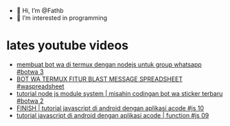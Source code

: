 - 👋 Hi, I’m @Fathb
- 👀 I’m interested in programming

# lates youtube videos
<!-- YOUTUBE:START -->
- [membuat bot wa di termux dengan nodejs untuk group whatsapp #botwa 3](https://www.youtube.com/watch?v=eOrU7Qd3kbQ)
- [BOT WA TERMUX FITUR BLAST MESSAGE SPREADSHEET #waspreadsheet](https://www.youtube.com/watch?v=YoexCf_Zi0k)
- [tutorial node js module system | misahin codingan bot wa sticker terbaru #botwa 2](https://www.youtube.com/watch?v=HQQLXM1cpnI)
- [FINISH | tutorial javascript di android dengan aplikasi acode #js 10](https://www.youtube.com/watch?v=BOhWQ9Abu6Y)
- [tutorial javascript di android dengan aplikasi acode | function #js 09](https://www.youtube.com/watch?v=3_8mk318wIc)
<!-- YOUTUBE:END -->

<!---
Fathb/Fathb is a ✨ special ✨ repository because its `README.md` (this file) appears on your GitHub profile.
You can click the Preview link to take a look at your changes.
--->
